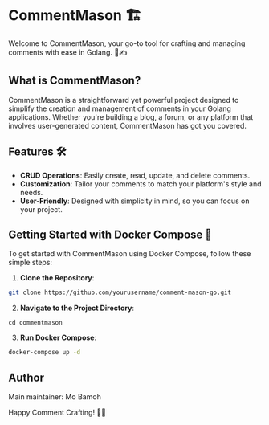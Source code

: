 # CommentMason  🏗️

Welcome to CommentMason, your go-to tool for crafting and managing comments with ease in Golang. 🧱✍️

## What is CommentMason?

CommentMason is a straightforward yet powerful project designed to simplify the creation and management of comments in your Golang applications. Whether you're building a blog, a forum, or any platform that involves user-generated content, CommentMason has got you covered.

## Features 🛠️

- **CRUD Operations**: Easily create, read, update, and delete comments.
- **Customization**: Tailor your comments to match your platform's style and needs.
- **User-Friendly**: Designed with simplicity in mind, so you can focus on your project.

## Getting Started with Docker Compose 🚀

To get started with CommentMason using Docker Compose, follow these simple steps:

1. **Clone the Repository**:
``` sh
git clone https://github.com/yourusername/comment-mason-go.git
```
2. **Navigate to the Project Directory**:
```
cd commentmason
```
3. **Run Docker Compose**:
``` sh
docker-compose up -d
```

## Author
Main maintainer: Mo Bamoh

Happy Comment Crafting! 🎨📝